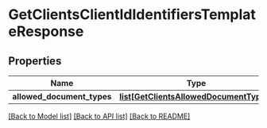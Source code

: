 # GetClientsClientIdIdentifiersTemplateResponse

## Properties
Name | Type | Description | Notes
------------ | ------------- | ------------- | -------------
**allowed_document_types** | [**list[GetClientsAllowedDocumentTypes]**](GetClientsAllowedDocumentTypes.md) |  | [optional] 

[[Back to Model list]](../README.md#documentation-for-models) [[Back to API list]](../README.md#documentation-for-api-endpoints) [[Back to README]](../README.md)

